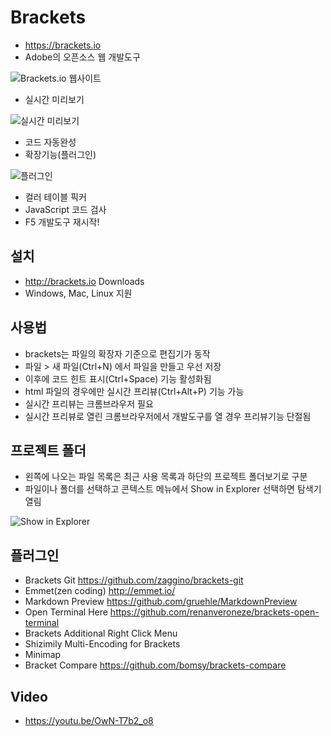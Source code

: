 # Brackets
* https://brackets.io
* Adobe의 오픈소스 웹 개발도구

<img src="/images/brackets/brackets01.png" alt="Brackets.io 웹사이트">

* 실시간 미리보기

<img src="/images/brackets/brackets11.png" alt="실시간 미리보기">

* 코드 자동완성
* 확장기능(플러그인)

<img src="/images/brackets/brackets12.png" alt="플러그인">

* 컬러 테이블 픽커
* JavaScript 코드 검사
* F5 개발도구 재시작!

## 설치
* http://brackets.io Downloads
* Windows, Mac, Linux 지원


## 사용법
* brackets는 파일의 확장자 기준으로 편집기가 동작
* 파일 > 새 파일(Ctrl+N) 에서 파일을 만들고 우선 저장
* 이후에 코드 힌트 표시(Ctrl+Space) 기능 활성화됨
* html 파일의 경우에만 실시간 프리뷰(Ctrl+Alt+P) 기능 가능
* 실시간 프리뷰는 크롬브라우저 필요
* 실시간 프리뷰로 열린 크롬브라우저에서 개발도구를 열 경우 프리뷰기능 단절됨


## 프로젝트 폴더

* 왼쪽에 나오는 파일 목록은 최근 사용 목록과 하단의 프로젝트 폴더보기로 구분
* 파일이나 폴더를 선택하고 콘텍스트 메뉴에서 Show in Explorer 선택하면 탐색기 열림

<img src="/images/brackets/brackets13.png" alt="Show in Explorer">


## 플러그인

* Brackets Git https://github.com/zaggino/brackets-git
* Emmet(zen coding) http://emmet.io/
* Markdown Preview  https://github.com/gruehle/MarkdownPreview
* Open Terminal Here https://github.com/renanveroneze/brackets-open-terminal
* Brackets Additional Right Click Menu
* Shizimily Multi-Encoding for Brackets
* Minimap
* Bracket Compare https://github.com/bomsy/brackets-compare


## Video
* https://youtu.be/OwN-T7b2_o8


